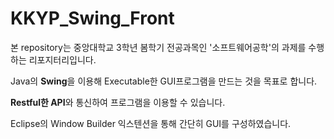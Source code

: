 # KKYP_Swing_Front

본 repository는 중앙대학교 3학년 봄학기 전공과목인 '소프트웨어공학'의 과제를 수행하는 리포지터리입니다.

Java의 **Swing**을 이용해 Executable한 GUI프로그램을 만드는 것을 목표로 합니다.

**Restful한 API**와 통신하여 프로그램을 이용할 수 있습니다.

Eclipse의 Window Builder 익스텐션을 통해 간단히 GUI를 구성하였습니다.
